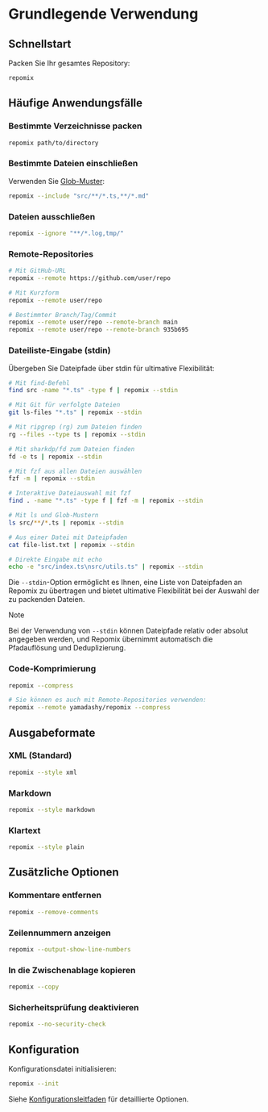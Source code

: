 # Grundlegende Verwendung

## Schnellstart

Packen Sie Ihr gesamtes Repository:
```bash
repomix
```

## Häufige Anwendungsfälle

### Bestimmte Verzeichnisse packen
```bash
repomix path/to/directory
```

### Bestimmte Dateien einschließen
Verwenden Sie [Glob-Muster](https://github.com/mrmlnc/fast-glob?tab=readme-ov-file#pattern-syntax):
```bash
repomix --include "src/**/*.ts,**/*.md"
```

### Dateien ausschließen
```bash
repomix --ignore "**/*.log,tmp/"
```

### Remote-Repositories
```bash
# Mit GitHub-URL
repomix --remote https://github.com/user/repo

# Mit Kurzform
repomix --remote user/repo

# Bestimmter Branch/Tag/Commit
repomix --remote user/repo --remote-branch main
repomix --remote user/repo --remote-branch 935b695
```

### Dateiliste-Eingabe (stdin)

Übergeben Sie Dateipfade über stdin für ultimative Flexibilität:

```bash
# Mit find-Befehl
find src -name "*.ts" -type f | repomix --stdin

# Mit Git für verfolgte Dateien
git ls-files "*.ts" | repomix --stdin

# Mit ripgrep (rg) zum Dateien finden
rg --files --type ts | repomix --stdin

# Mit sharkdp/fd zum Dateien finden
fd -e ts | repomix --stdin

# Mit fzf aus allen Dateien auswählen
fzf -m | repomix --stdin

# Interaktive Dateiauswahl mit fzf
find . -name "*.ts" -type f | fzf -m | repomix --stdin

# Mit ls und Glob-Mustern
ls src/**/*.ts | repomix --stdin

# Aus einer Datei mit Dateipfaden
cat file-list.txt | repomix --stdin

# Direkte Eingabe mit echo
echo -e "src/index.ts\nsrc/utils.ts" | repomix --stdin
```

Die `--stdin`-Option ermöglicht es Ihnen, eine Liste von Dateipfaden an Repomix zu übertragen und bietet ultimative Flexibilität bei der Auswahl der zu packenden Dateien.

> [!NOTE]
> Bei der Verwendung von `--stdin` können Dateipfade relativ oder absolut angegeben werden, und Repomix übernimmt automatisch die Pfadauflösung und Deduplizierung.

### Code-Komprimierung

```bash
repomix --compress

# Sie können es auch mit Remote-Repositories verwenden:
repomix --remote yamadashy/repomix --compress
```

## Ausgabeformate

### XML (Standard)
```bash
repomix --style xml
```

### Markdown
```bash
repomix --style markdown
```

### Klartext
```bash
repomix --style plain
```

## Zusätzliche Optionen

### Kommentare entfernen
```bash
repomix --remove-comments
```

### Zeilennummern anzeigen
```bash
repomix --output-show-line-numbers
```

### In die Zwischenablage kopieren
```bash
repomix --copy
```

### Sicherheitsprüfung deaktivieren
```bash
repomix --no-security-check
```

## Konfiguration

Konfigurationsdatei initialisieren:
```bash
repomix --init
```

Siehe [Konfigurationsleitfaden](/de/guide/configuration) für detaillierte Optionen. 
